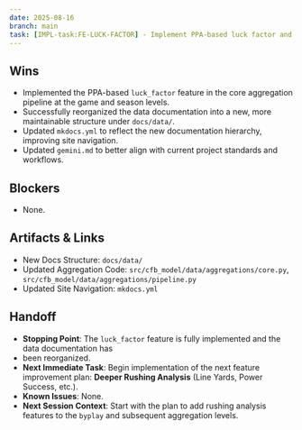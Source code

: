 ```yaml
---
date: 2025-08-16
branch: main
task: [IMPL-task:FE-LUCK-FACTOR] - Implement PPA-based luck factor and reorganize data dictionary documentation.
---
```


## Wins

- Implemented the PPA-based `luck_factor` feature in the core aggregation pipeline at the game and
  season levels.
- Successfully reorganized the data documentation into a new, more maintainable structure under `docs/data/`.
- Updated `mkdocs.yml` to reflect the new documentation hierarchy, improving site navigation.
- Updated `gemini.md` to better align with current project standards and workflows.

## Blockers

- None.

## Artifacts & Links

- New Docs Structure: `docs/data/`
- Updated Aggregation Code: `src/cfb_model/data/aggregations/core.py`, `src/cfb_model/data/aggregations/pipeline.py`
- Updated Site Navigation: `mkdocs.yml`

## Handoff

- **Stopping Point**: The `luck_factor` feature is fully implemented and the data documentation has
- been reorganized.
- **Next Immediate Task**: Begin implementation of the next feature improvement plan:
  **Deeper Rushing Analysis** (Line Yards, Power Success, etc.).
- **Known Issues**: None.
- **Next Session Context**: Start with the plan to add rushing analysis features to the `byplay`
  and subsequent aggregation levels.
